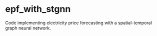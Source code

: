 # epf_with_stgnn
Code implementing electricity price forecasting with a spatial-temporal graph neural network.
